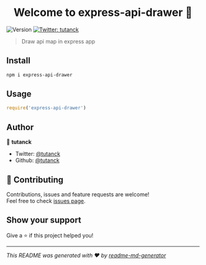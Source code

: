 <h1 align="center">Welcome to express-api-drawer 👋</h1>
<p>
  <img alt="Version" src="https://img.shields.io/badge/version-1.0.0-blue.svg?cacheSeconds=2592000" />
  <a href="https://twitter.com/tutanck" target="_blank">
    <img alt="Twitter: tutanck" src="https://img.shields.io/twitter/follow/tutanck.svg?style=social" />
  </a>
</p>

> Draw api map in express app

## Install

```sh
npm i express-api-drawer
```

## Usage

```Javascript
require('express-api-drawer')
```

## Author

👤 **tutanck**

* Twitter: [@tutanck](https://twitter.com/tutanck)
* Github: [@tutanck](https://github.com/tutanck)

## 🤝 Contributing

Contributions, issues and feature requests are welcome!<br />Feel free to check [issues page](https://github.com/tutanck/express-api-drawer/issues).

## Show your support

Give a ⭐️ if this project helped you!

***
_This README was generated with ❤️ by [readme-md-generator](https://github.com/kefranabg/readme-md-generator)_